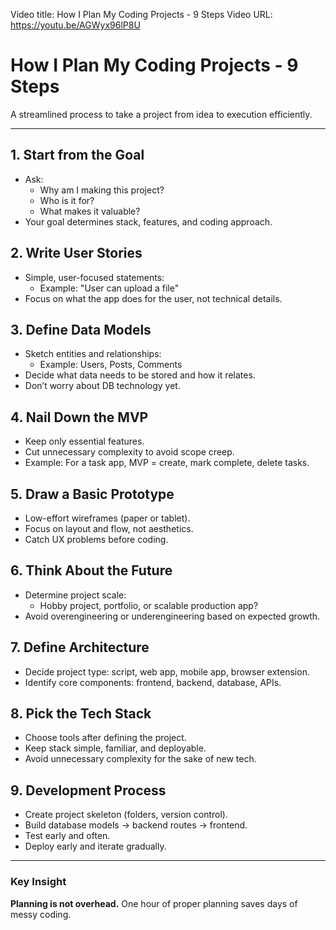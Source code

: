 Video title: How I Plan My Coding Projects - 9 Steps Video URL: https://youtu.be/AGWyx96lP8U

# How I Plan My Coding Projects - 9 Steps

A streamlined process to take a project from idea to execution efficiently.

---

## 1. Start from the Goal
- Ask:
  - Why am I making this project?  
  - Who is it for?  
  - What makes it valuable?  
- Your goal determines stack, features, and coding approach.

## 2. Write User Stories
- Simple, user-focused statements:
  - Example: "User can upload a file"  
- Focus on what the app does for the user, not technical details.  

## 3. Define Data Models
- Sketch entities and relationships:
  - Example: Users, Posts, Comments  
- Decide what data needs to be stored and how it relates.  
- Don’t worry about DB technology yet.  

## 4. Nail Down the MVP
- Keep only essential features.  
- Cut unnecessary complexity to avoid scope creep.  
- Example: For a task app, MVP = create, mark complete, delete tasks.  

## 5. Draw a Basic Prototype
- Low-effort wireframes (paper or tablet).  
- Focus on layout and flow, not aesthetics.  
- Catch UX problems before coding.  

## 6. Think About the Future
- Determine project scale:
  - Hobby project, portfolio, or scalable production app?  
- Avoid overengineering or underengineering based on expected growth.  

## 7. Define Architecture
- Decide project type: script, web app, mobile app, browser extension.  
- Identify core components: frontend, backend, database, APIs.  

## 8. Pick the Tech Stack
- Choose tools after defining the project.  
- Keep stack simple, familiar, and deployable.  
- Avoid unnecessary complexity for the sake of new tech.  

## 9. Development Process
- Create project skeleton (folders, version control).  
- Build database models → backend routes → frontend.  
- Test early and often.  
- Deploy early and iterate gradually.  

---

### Key Insight
**Planning is not overhead.** One hour of proper planning saves days of messy coding.
